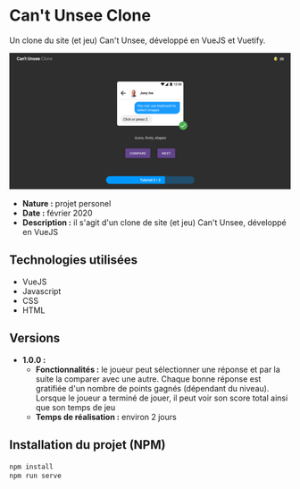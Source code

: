 # Can't Unsee Clone

Un clone du site (et jeu) Can't Unsee, développé en VueJS et Vuetify.

![Can't Unsee Clone cover](./src/assets/img/cover.png)

- **Nature :** projet personel
- **Date :** février 2020
- **Description :** il s'agit d'un clone de site (et jeu) Can't Unsee, développé en VueJS

## Technologies utilisées

- VueJS
- Javascript
- CSS
- HTML

## Versions

- **1.0.0 :**
    - **Fonctionnalités :** le joueur peut sélectionner une réponse et par la suite la comparer avec une autre. Chaque bonne réponse est gratifiée d'un nombre de points gagnés (dépendant du niveau). Lorsque le joueur a terminé de jouer, il peut voir son score total ainsi que son temps de jeu
    - **Temps de réalisation :** environ 2 jours

## Installation du projet (NPM)

```
npm install
npm run serve
```
